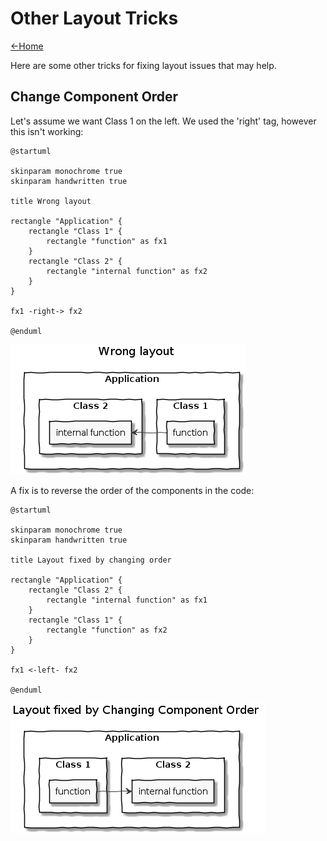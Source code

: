 # Other Layout Tricks

[<-Home](../README.md)

Here are some other tricks for fixing layout issues that may help.

## Change Component Order

Let's assume we want Class 1 on the left. We used the 'right' tag, however this isn't working:

```plantuml
@startuml

skinparam monochrome true
skinparam handwritten true

title Wrong layout

rectangle "Application" {
    rectangle "Class 1" {
        rectangle "function" as fx1
    }
    rectangle "Class 2" {
        rectangle "internal function" as fx2
    }
}

fx1 -right-> fx2

@enduml
```

![wrong_way_around](wrong_way_around.png)

A fix is to reverse the order of the components in the code:

```plantuml
@startuml

skinparam monochrome true
skinparam handwritten true

title Layout fixed by changing order

rectangle "Application" {
    rectangle "Class 2" {
        rectangle "internal function" as fx1
    }
    rectangle "Class 1" {
        rectangle "function" as fx2
    }
}

fx1 <-left- fx2

@enduml
```

![wrong_order](reversed_order.png)